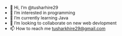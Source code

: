 - 👋 Hi, I’m @tusharhire29
- 👀 I’m interested in programming
- 🌱 I’m currently learning Java
- 💞️ I’m looking to collaborate on new web devlopment
- 📫 How to reach me tusharkhire29@gmail.com
<!---
tusharhire29/tusharhire29 is a ✨ special ✨ repository because its `README.md` (this file) appears on your GitHub profile.
You can click the Preview link to take a look at your changes.
--->
